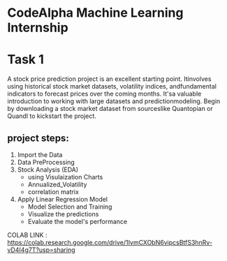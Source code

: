 # CodeAlpha Machine Learning Internship 
# Task 1
A stock price prediction project is an excellent starting point. Itinvolves using historical stock market datasets, volatility indices, andfundamental indicators to forecast prices over the coming months. It'sa valuable introduction to working with large datasets and predictionmodeling. Begin by downloading a stock market dataset from sourceslike Quantopian or Quandl to kickstart the project.
 
## project steps:

1. Import the Data	
2. Data PreProcessing 
3. Stock Analysis (EDA)
   - using Visulaization Charts
   - Annualized_Volatility
   - correlation matrix
4. Apply Linear Regression Model
   - Model Selection and Training
   - Visualize the predictions
   - Evaluate the model's performance

COLAB LINK : https://colab.research.google.com/drive/1IvmCXObN6vipcsBtfS3hnRv-vD4I4g7T?usp=sharing
